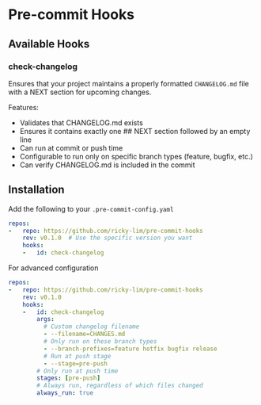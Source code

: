 # Pre-commit Hooks

## Available Hooks

### check-changelog

Ensures that your project maintains a properly formatted `CHANGELOG.md` file with a NEXT section for upcoming changes.

Features:
- Validates that CHANGELOG.md exists
- Ensures it contains exactly one ## NEXT section followed by an empty line
- Can run at commit or push time
- Configurable to run only on specific branch types (feature, bugfix, etc.)
- Can verify CHANGELOG.md is included in the commit

## Installation

Add the following to your `.pre-commit-config.yaml`

```yaml
repos:
-   repo: https://github.com/ricky-lim/pre-commit-hooks
    rev: v0.1.0  # Use the specific version you want
    hooks:
    -   id: check-changelog
```

For advanced configuration

```yaml
repos:
-   repo: https://github.com/ricky-lim/pre-commit-hooks
    rev: v0.1.0
    hooks:
    -   id: check-changelog
        args:
          # Custom changelog filename
          - --filename=CHANGES.md
          # Only run on these branch types
          - --branch-prefixes=feature hotfix bugfix release
          # Run at push stage
          - --stage=pre-push
        # Only run at push time
        stages: [pre-push]
        # Always run, regardless of which files changed
        always_run: true
```
